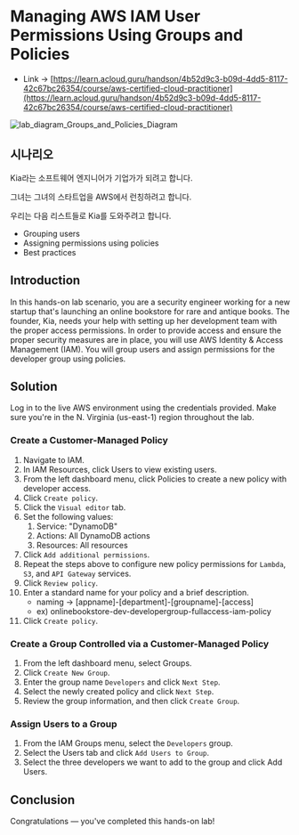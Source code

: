 # Managing AWS IAM User Permissions Using Groups and Policies

- Link -> [https://learn.acloud.guru/handson/4b52d9c3-b09d-4dd5-8117-42c67bc26354/course/aws-certified-cloud-practitioner](https://learn.acloud.guru/handson/4b52d9c3-b09d-4dd5-8117-42c67bc26354/course/aws-certified-cloud-practitioner)

![lab_diagram_Groups_and_Policies_Diagram](./images/lab_diagram_Groups_and_Policies_Diagram.png)

## 시나리오

Kia라는 소프트웨어 엔지니어가 기업가가 되려고 합니다.

그녀는 그녀의 스타트업을 AWS에서 런칭하려고 합니다.

우리는 다음 리스트들로 Kia를 도와주려고 합니다.
- Grouping users
- Assigning permissions using policies
- Best practices

## Introduction

In this hands-on lab scenario, you are a security engineer working for a new startup that's launching an online bookstore for rare and antique books. The founder, Kia, needs your help with setting up her development team with the proper access permissions. In order to provide access and ensure the proper security measures are in place, you will use AWS Identity & Access Management (IAM). You will group users and assign permissions for the developer group using policies.

## Solution

Log in to the live AWS environment using the credentials provided. Make sure you're in the N. Virginia (us-east-1) region throughout the lab.

### Create a Customer-Managed Policy

1. Navigate to IAM.
2. In IAM Resources, click Users to view existing users.
3. From the left dashboard menu, click Policies to create a new policy with developer access.
4. Click `Create policy`.
5. Click the `Visual editor` tab.
6. Set the following values:
   1. Service: "DynamoDB"
   2. Actions: All DynamoDB actions
   3. Resources: All resources
7. Click `Add additional permissions`.
8. Repeat the steps above to configure new policy permissions for `Lambda`, `S3`, and `API Gateway` services.
9. Click `Review policy`.
10. Enter a standard name for your policy and a brief description.
    - naming -> [appname]-[department]-[groupname]-[access]
    - ex) onlinebookstore-dev-developergroup-fullaccess-iam-policy
11. Click `Create policy`.

### Create a Group Controlled via a Customer-Managed Policy

1. From the left dashboard menu, select Groups.
2. Click `Create New Group`.
3. Enter the group name `Developers` and click `Next Step`.
4. Select the newly created policy and click `Next Step`.
5. Review the group information, and then click `Create Group`.

### Assign Users to a Group

1. From the IAM Groups menu, select the `Developers` group.
2. Select the Users tab and click `Add Users to Group`.
3. Select the three developers we want to add to the group and click Add Users.

## Conclusion

Congratulations — you've completed this hands-on lab!
